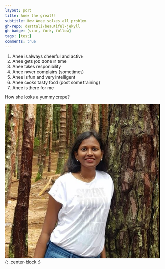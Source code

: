 ```yaml
---
layout: post
title: Anee the great!!
subtitle: How Anee solves all problem
gh-repo: daattali/beautiful-jekyll
gh-badge: [star, fork, follow]
tags: [test]
comments: true
---
```

1. Anee is always cheerful and active
2. Anee gets job done in time
3. Anee takes responibility
4. Anee never complains (sometimes)
5. Anee is fun and very intelligent 
6. Anee cooks tasty food (post some training)
7. Anee is there for me


How she looks a yummy crepe?

![Crepe](/img/1.jpg){: .center-block :}


